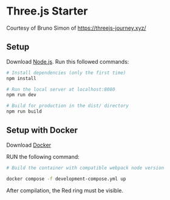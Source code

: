 # Three.js Starter
Courtesy of Bruno Simon of https://threejs-journey.xyz/

## Setup
Download [Node.js](https://nodejs.org/en/download/).
Run this followed commands:

``` bash
# Install dependencies (only the first time)
npm install

# Run the local server at localhost:8080
npm run dev

# Build for production in the dist/ directory
npm run build
```
## Setup with Docker
Download [Docker](https://www.docker.com/products/docker-desktop/)

RUN the following command:
``` bash
# Build the container with compatible webpack node version

docker compose -f development-compose.yml up
```

After compilation, the Red ring must be visible.

